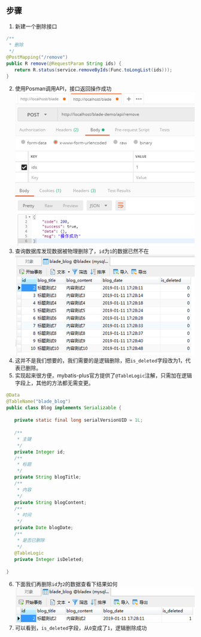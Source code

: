 ## 步骤

1. 新建一个删除接口
~~~java
/**
 * 删除
 */
@PostMapping("/remove")
public R remove(@RequestParam String ids) {
   return R.status(service.removeByIds(Func.toLongList(ids)));
}
~~~
2. 使用Posman调用API，接口返回操作成功
![](../../images/screenshot_1547199099571.png)
3. 查询数据库发现数据被物理删除了，`id`为`1`的数据已然不在
![](../../images/screenshot_1547199123407.png)
4. 这并不是我们想要的，我们需要的是逻辑删除，把`is_deleted`字段改为1，代表已删除。
5. 实现起来很方便，mybatis-plus官方提供了`@TableLogic`注解，只需加在逻辑字段上，其他的方法都无需变更。
~~~java
@Data
@TableName("blade_blog")
public class Blog implements Serializable {

   private static final long serialVersionUID = 1L;

   /**
    * 主键
    */
   private Integer id;
   /**
    * 标题
    */
   private String blogTitle;
   /**
    * 内容
    */
   private String blogContent;
   /**
    * 时间
    */
   private Date blogDate;
   /**
    * 是否已删除
    */
   @TableLogic
   private Integer isDeleted;

}
~~~
6. 下面我们再删除`id`为`2`的数据查看下结果如何
![](../../images/screenshot_1547203082155.png)
7. 可以看到，`is_deleted`字段，从`0`变成了`1`，逻辑删除成功
